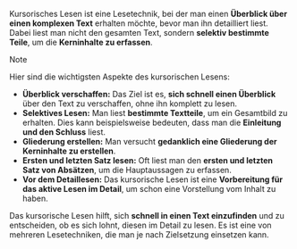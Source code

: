 Kursorisches Lesen ist eine Lesetechnik, bei der man einen **Überblick über einen komplexen Text** erhalten möchte, bevor man ihn detailliert liest. Dabei liest man nicht den gesamten Text, sondern **selektiv bestimmte Teile**, um die **Kerninhalte zu erfassen**.

> [!NOTE]
> Hier sind die wichtigsten Aspekte des kursorischen Lesens:
> 
> - **Überblick verschaffen:** Das Ziel ist es, **sich schnell einen Überblick** über den Text zu verschaffen, ohne ihn komplett zu lesen.
> - **Selektives Lesen:** Man liest **bestimmte Textteile**, um ein Gesamtbild zu erhalten. Dies kann beispielsweise bedeuten, dass man die **Einleitung und den Schluss** liest.
> - **Gliederung erstellen:** Man versucht **gedanklich eine Gliederung der Kerninhalte zu erstellen**.
> - **Ersten und letzten Satz lesen:** Oft liest man den **ersten und letzten Satz von Absätzen**, um die Hauptaussagen zu erfassen.
> - **Vor dem Detaillesen:** Das kursorische Lesen ist eine **Vorbereitung für das aktive Lesen im Detail**, um schon eine Vorstellung vom Inhalt zu haben.

Das kursorische Lesen hilft, sich **schnell in einen Text einzufinden** und zu entscheiden, ob es sich lohnt, diesen im Detail zu lesen. Es ist eine von mehreren Lesetechniken, die man je nach Zielsetzung einsetzen kann.